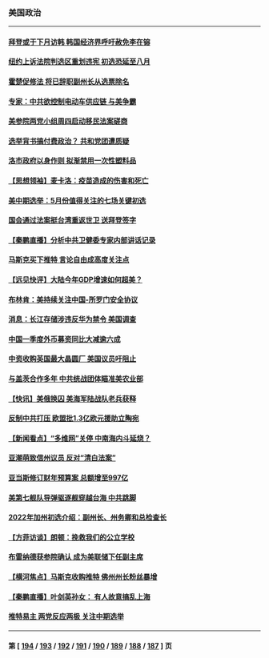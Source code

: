 ### 美国政治
---
#### [拜登或于下月访韩 韩国经济界呼吁赦免李在镕](../../pages/ncid1078159/n13722612.md) 
#### [纽约上诉法院判选区重划违宪 初选恐延至八月](../../pages/ncid1078159/n13722226.md) 
#### [霍楚促修法 将已辞职副州长从选票除名](../../pages/ncid1078159/n13722192.md) 
#### [专家：中共欲控制电动车供应链 与美争霸](../../pages/ncid1078159/n13722161.md) 
#### [美参院两党小组周四启动移民法案磋商](../../pages/ncid1078159/n13722123.md) 
#### [选举背书搞付费政治？ 共和党团遭质疑](../../pages/ncid1078159/n13722119.md) 
#### [洛市政府以身作则 拟渐禁用一次性塑料品](../../pages/ncid1078159/n13722114.md) 
#### [【思想领袖】麦卡洛：疫苗造成的伤害和死亡](../../pages/ncid1078159/n13717071.md) 
#### [美中期选举：5月份值得关注的七场关键初选](../../pages/ncid1078159/n13721879.md) 
#### [国会通过法案挺台湾重返世卫 送拜登签字](../../pages/ncid1078159/n13722043.md) 
#### [【秦鹏直播】分析中共卫健委专家内部讲话记录](../../pages/ncid1078159/n13722036.md) 
#### [马斯克买下推特 言论自由成高度关注点](../../pages/ncid1078159/n13722017.md) 
#### [【远见快评】大陆今年GDP增速如何超美？](../../pages/ncid1078159/n13721895.md) 
#### [布林肯：美持续关注中国-所罗门安全协议](../../pages/ncid1078159/n13721939.md) 
#### [消息：长江存储涉违反华为禁令 美国调查](../../pages/ncid1078159/n13721928.md) 
#### [中国一季度外币募资同比大减逾六成](../../pages/ncid1078159/n13721868.md) 
#### [中资收购英国最大晶圆厂 美国议员吁阻止](../../pages/ncid1078159/n13721835.md) 
#### [与盖茨合作多年 中共统战团体瞄准美农业部](../../pages/ncid1078159/n13721692.md) 
#### [【快讯】美俄换囚 美海军陆战队老兵获释](../../pages/ncid1078159/n13721787.md) 
#### [反制中共打压 欧盟批1.3亿欧元援助立陶宛](../../pages/ncid1078159/n13721708.md) 
#### [【新闻看点】“多维网”关停 中南海内斗延烧？](../../pages/ncid1078159/n13721332.md) 
#### [亚潮萌致信州议员 反对“清白法案”](../../pages/ncid1078159/n13721470.md) 
#### [亚当斯修订财年预算案 总额增至997亿](../../pages/ncid1078159/n13721508.md) 
#### [美第七舰队导弹驱逐舰穿越台海 中共跳脚](../../pages/ncid1078159/n13721396.md) 
#### [2022年加州初选介绍：副州长、州务卿和总检查长](../../pages/ncid1078159/n13721380.md) 
#### [【方菲访谈】朗顿：挽救我们的公立学校](../../pages/ncid1078159/n13721322.md) 
#### [布雷纳德获参院确认 成为美联储下任副主席](../../pages/ncid1078159/n13721303.md) 
#### [【横河焦点】马斯克收购推特 佛州州长粉丝暴增](../../pages/ncid1078159/n13721334.md) 
#### [【秦鹏直播】叶剑英孙女： 有人故意搞乱上海](../../pages/ncid1078159/n13721327.md) 
#### [推特易主 两党反应两极 关注中期选举](../../pages/ncid1078159/n13721254.md) 

---
#### 第 [ [194](./194.md) / [193](./193.md) / [192](./192.md) / [191](./191.md) / [190](./190.md) / [189](./189.md) / [188](./188.md) / [187](./187.md) ] 页

